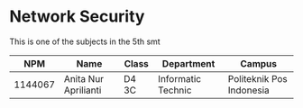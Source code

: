 # Network Security

This is one of the subjects in the 5th smt

NPM | Name | Class | Department | Campus |
-----|------|-------|----------| ------ |
1144067 | Anita Nur Aprilianti | D4 3C | Informatic Technic | Politeknik Pos Indonesia |


